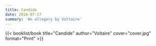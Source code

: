 ```yaml
---
title: Candide
date: 2016-07-17
summary: 'An allegory by Voltaire'
---
```


{{< booklist/book
title="Candide"
author="Voltaire"
cover="cover.jpg"
format="Print" >}}
